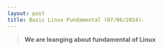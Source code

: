 ```yaml
---
layout: post
title: Basic Linux Fundamental (07/06/2024).
---
```


> **We are leanging about fundamental of Linux**